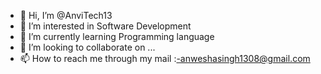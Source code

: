 - 👋 Hi, I’m @AnviTech13
- 👀 I’m interested in Software Development
- 🌱 I’m currently learning Programming language
- 💞️ I’m looking to collaborate on ...
- 📫 How to reach me through my mail :-anweshasingh1308@gmail.com

<!---
AnviTech13/AnviTech13 is a ✨ special ✨ repository because its `README.md` (this file) appears on your GitHub profile.
You can click the Preview link to take a look at your changes.
--->
